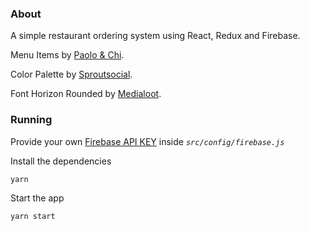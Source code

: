 ### About

A simple restaurant ordering system using React, Redux and Firebase.

Menu Items by [Paolo & Chi](https://www.paolochi.com/).

Color Palette by [Sproutsocial](https://sproutsocial.com/seeds/visual/color).

Font Horizon Rounded by [Medialoot](https://medialoot.com/item/horizon-free-bold-rounded-font/). 

### Running

Provide your own [Firebase API KEY](https://firebase.google.com/docs/web/setup) inside *`src/config/firebase.js`*

Install the dependencies

```
yarn
```
 
Start the app

```
yarn start
```